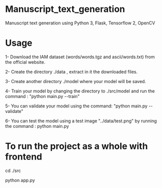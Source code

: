 # Manuscript_text_generation

Manuscript text generation using Python 3, Flask, Tensorflow 2, OpenCV 

# Usage

1- Download the IAM dataset (words/words.tgz and ascii/words.txt) from the official website.

2- Create the directory ./data , extract in it the downloaded files.

3- Create another directory ./model where your model will be saved.

4- Train your model by changing the directory to ./src/model and run the command : "python main.py --train"

5- You can validate your model using the command: "python main.py --validate"

6- You can test the model using a test image "../data/test.png" by running the command : python main.py

# To run the project as a whole with frontend

cd ./src

python app.py
